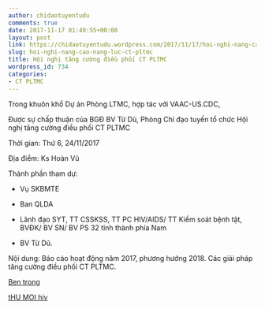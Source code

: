 ```yaml
---
author: chidaotuyentudu
comments: true
date: 2017-11-17 01:49:55+00:00
layout: post
link: https://chidaotuyentudu.wordpress.com/2017/11/17/hoi-nghi-nang-cao-nang-luc-ct-pltmc/
slug: hoi-nghi-nang-cao-nang-luc-ct-pltmc
title: Hội nghị tăng cường điều phối CT PLTMC
wordpress_id: 734
categories:
- CT PLTMC
---
```


Trong khuôn khổ Dự án Phòng LTMC, hợp tác với VAAC-US.CDC,

Được sự chấp thuận của BGĐ BV Từ Dũ, Phòng Chỉ đạo tuyến tổ chức Hội nghị tăng cường điều phối CT PLTMC

Thời gian: Thứ 6, 24/11/2017

Địa điểm: Ks Hoàn Vũ

Thành phần tham dự:



 	
  * Vụ SKBMTE

 	
  * Ban QLDA

 	
  * Lãnh đạo SYT, TT CSSKSS, TT PC HIV/AIDS/ TT Kiểm soát bệnh tật, BVĐK/ BV SN/ BV PS 32 tỉnh thành phía Nam

 	
  * BV Từ Dũ.


Nội dung: Báo cáo hoạt động năm 2017, phương hướng 2018. Các giải pháp tăng cường điều phối CT PLTMC.

[Ben trong](https://chidaotuyentudu.files.wordpress.com/2017/11/ben-trong.pdf)

[tHU MOI hiv](https://chidaotuyentudu.files.wordpress.com/2017/11/thu-moi-hiv.pdf)
